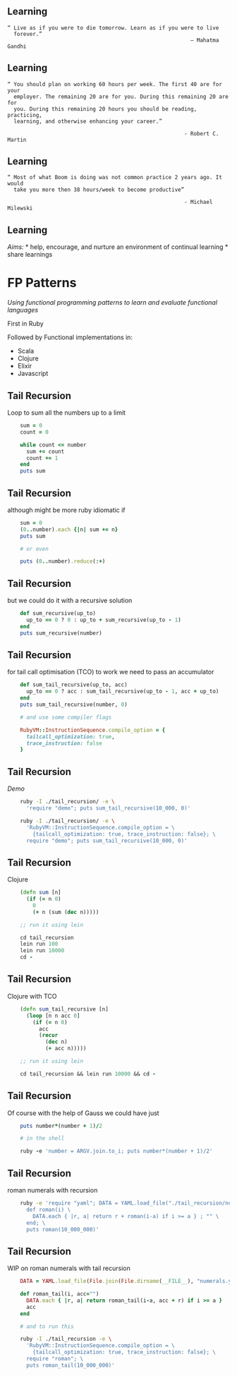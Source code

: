## Learning

    “ Live as if you were to die tomorrow. Learn as if you were to live
      forever.”
                                                              ― Mahatma Gandhi


## Learning

    “ You should plan on working 60 hours per week. The first 40 are for your
      employer. The remaining 20 are for you. During this remaining 20 are for
      you. During this remaining 20 hours you should be reading, practicing,
      learning, and otherwise enhancing your career.”

                                                            - Robert C. Martin


## Learning

    “ Most of what Boom is doing was not common practice 2 years ago. It would
      take you more then 38 hours/week to become productive”

                                                            - Michael Milewski


## Learning

  *Aims:*
    * help, encourage, and nurture an environment of continual learning
    * share learnings


# FP Patterns

*Using functional programming patterns to learn and evaluate functional
languages*

First in Ruby

Followed by Functional implementations in:
  - Scala
  - Clojure
  - Elixir
  - Javascript


## Tail Recursion

Loop to sum all the numbers up to a limit

```ruby
    sum = 0
    count = 0

    while count <= number
      sum += count
      count += 1
    end
    puts sum
```


## Tail Recursion

although might be more ruby idiomatic if

  ```ruby
      sum = 0
      (0..number).each {|n| sum += n}
      puts sum

      # or even

      puts (0..number).reduce(:+)
  ```


## Tail Recursion

but we could do it with a recursive solution

```ruby
    def sum_recursive(up_to)
      up_to == 0 ? 0 : up_to + sum_recursive(up_to - 1)
    end
    puts sum_recursive(number)
```


## Tail Recursion

for tail call optimisation (TCO) to work we need to pass an accumulator

```ruby
    def sum_tail_recursive(up_to, acc)
      up_to == 0 ? acc : sum_tail_recursive(up_to - 1, acc + up_to)
    end
    puts sum_tail_recursive(number, 0)

    # and use some compiler flags

    RubyVM::InstructionSequence.compile_option = {
      tailcall_optimization: true,
      trace_instruction: false
    }
```


## Tail Recursion

*Demo*

  ```sh
      ruby -I ./tail_recursion/ -e \
        'require "demo"; puts sum_tail_recursive(10_000, 0)'

      ruby -I ./tail_recursion/ -e \
        'RubyVM::InstructionSequence.compile_option = \
          {tailcall_optimization: true, trace_instruction: false}; \
        require "demo"; puts sum_tail_recursive(10_000, 0)'
  ```


## Tail Recursion

Clojure

  ```clojure
      (defn sum [n]
        (if (= n 0)
          0
          (+ n (sum (dec n)))))

      ;; run it using lein

      cd tail_recursion
      lein run 100
      lein run 10000
      cd -
  ```


## Tail Recursion

Clojure with TCO

  ```clojure
      (defn sum_tail_recursive [n]
        (loop [n n acc 0]
          (if (= n 0)
            acc
            (recur
              (dec n)
              (+ acc n)))))

      ;; run it using lein

      cd tail_recursion && lein run 10000 && cd -
  ```


## Tail Recursion

Of course with the help of Gauss we could have just

  ```ruby
      puts number*(number + 1)/2

      # in the shell

      ruby -e 'number = ARGV.join.to_i; puts number*(number + 1)/2'
  ```


## Tail Recursion

roman numerals with recursion

  ```sh
      ruby -e 'require "yaml"; DATA = YAML.load_file("./tail_recursion/numerals.yml"); \
        def roman(i) \
          DATA.each { |r, a| return r + roman(i-a) if i >= a } ; "" \
        end; \
        puts roman(10_000_000)'
  ```


## Tail Recursion

WIP on roman numerals with tail recursion

  ```ruby
      DATA = YAML.load_file(File.join(File.dirname(__FILE__), "numerals.yml"))

      def roman_tail(i, acc="")
        DATA.each { |r, a| return roman_tail(i-a, acc + r) if i >= a }
        acc
      end
  ```
  ```sh
      # and to run this

      ruby -I ./tail_recursion -e \
        'RubyVM::InstructionSequence.compile_option = \
          {tailcall_optimization: true, trace_instruction: false}; \
        require "roman"; \
        puts roman_tail(10_000_000)'
  ```
